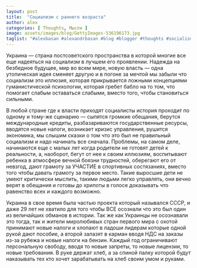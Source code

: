 ```yaml
---
layout: post
title:  "Социализм с раннего возраста"
author: alex
categories: [ Thoughts, Мысли ]
image: assets/images/blog/GettyImages-536196173.jpg
taglist: "#alexbasan #alexandrbasan #blog #blogger #thoughts #socialism #lifeisgood #newzealand #алексбасан #александрбасан #блог #блоггер #мысливмоейголове #жизньпрекрасна #новаязеландия #социализм"
---
```


Украина — страна постсоветского пространства в которой многие все еще надеяться на социализм в лучшем его проявлении. Надежда на безбедное будущее, мир во всем мире, новую власть — одна утопическая идея сменяет другую и в погоне за мечтой мы забыли что социализм это иллюзия, которая прикрывается ложными концепциями гуманистической психологии, которая гребет бабло на то том, что помогает слабым оставаться слабыми, вместо того, чтобы становиться сильными.

В любой стране где к власти приходят социалисты история проходит по одному и тому-же сценарию — сыпятся громкие обещания, берутся международные кредиты, разбазариваются государственные ресурсы, вводятся новые налоги, возникает кризис управления, рушится экономика, мы слышим сказки о том что это был не правильный социализм и надо начинать все сначала. Проблемы, на самом деле, начинаются еще с малых лет когда родители не готовят детей к реальности, а, наоборот, бегут от нее к своим иллюзиям, воспитывают ребенка в атмосфере вечной боязни трудностей, оберегают его от невзгод, дают грамоту за УЧАСТИЕ в спортивных состязаниях, вместо того чтобы давать грамоту за первое место. Такие выросшие дети не умеют критически мыслить, такими людьми легко управлять, они вечно верят в обещания и готовы до хрипоты в голосе доказывать что равенство всех и каждого возможно.

Украина в свое время была частью проекта который назывался СССР, и даже 29 лет не хватило для того чтобы ВСЕ осознали что это был один из величайших обманов в истории. Так же как Украинцы не осознавали это тогда, так и жители миролюбивых стран первого мира с охотой принимают новые налоги и хлопают в ладоши лидерам которые одной рукой дают пособие, а второй залазят в карман вводя НДС на заказы из-за рубежа и новые налоги на бензин. Каждый год ограничивают персональную свободу, вводя то новые запреты, то новые лицензии, то новые требования. В руке держат хлеб, а за спиной палку которой будут наказывать тех кто хочет зарабатывать на хлеб своим умом и руками.
